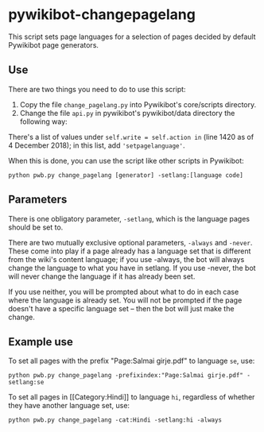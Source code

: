 # pywikibot-changepagelang

This script sets page languages for a selection of pages decided by default Pywikibot page generators.

## Use
There are two things you need to do to use this script:

1. Copy the file `change_pagelang.py` into Pywikibot's core/scripts directory.
2. Change the file `api.py` in pywikibot's pywikibot/data directory the following way:

There's a list of values under `self.write = self.action in` (line 1420 as of 4 December 2018); in this list, add `'setpagelanguage'`.

When this is done, you can use the script like other scripts in Pywikibot:

`python pwb.py change_pagelang [generator] -setlang:[language code]`

## Parameters
There is one obligatory parameter, `-setlang`, which is the language pages should be set to.

There are two mutually exclusive optional parameters, `-always` and `-never`. These come into play if a page already has a language set that is different from the wiki's content language; if you use -always, the bot will always change the language to what you have in setlang. If you use -never, the bot will never change the language if it has already been set.

If you use neither, you will be prompted about what to do in each case where the language is already set. You will not be prompted if the page doesn't have a specific language set – then the bot will just make the change.

## Example use
To set all pages with the prefix "Page:Salmai girje.pdf" to language `se`, use:

`python pwb.py change_pagelang -prefixindex:"Page:Salmai girje.pdf" -setlang:se`

To set all pages in [[Category:Hindi]] to language `hi`, regardless of whether they have another language set, use:

`python pwb.py change_pagelang -cat:Hindi -setlang:hi -always`


